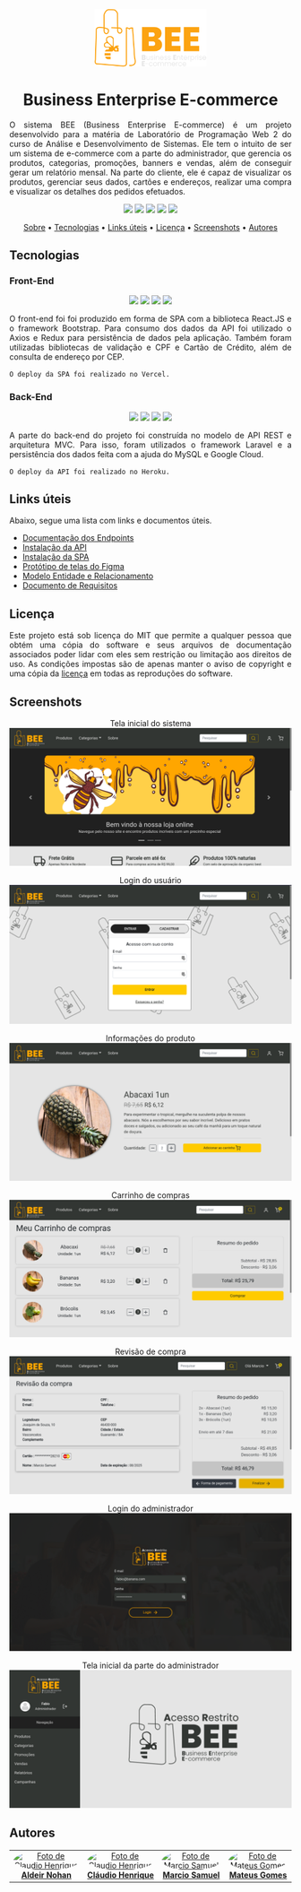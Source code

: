 <p align="center" id="sobre"><img src="./SPA/src/assets/img/bee-logo-color.svg" width="200px"/></p>

<h1 align="center">Business Enterprise E-commerce</h1>

<p align="justify">
    O sistema BEE (Business Enterprise E-commerce) é um projeto
    desenvolvido para a matéria de Laboratório de Programação Web 2 do
    curso de Análise e Desenvolvimento de Sistemas. Ele tem o intuito de
    ser um sistema de e-commerce com a parte do administrador, que
    gerencia os produtos, categorias, promoções, banners e vendas, além de
    conseguir gerar um relatório mensal. Na parte do cliente, ele é capaz
    de visualizar os produtos, gerenciar seus dados, cartões e endereços,
    realizar uma compra e visualizar os detalhes dos pedidos efetuados.
</p>

<p align="center">
  <img src="https://img.shields.io/badge/MIT-FCA311?style=flat-square&label=License&Color=white&labelColor=0D1117" />
  <img src="https://img.shields.io/github/repo-size/WebII-2020-2/BEE?color=FCA311&label=Repo%20Size&style=flat-square&labelColor=0D1117" />
  <img src="https://img.shields.io/github/last-commit/WebII-2020-2/BEE?color=FCA311&label=Last%20Commit&style=flat-square&labelColor=0D1117" />
  <img src="https://img.shields.io/badge/Stable-FCA311?style=flat-square&label=Status&Color=white&labelColor=0D1117" />
<img src="https://img.shields.io/badge/v1.0-FCA311?style=flat-square&label=Version&Color=white&labelColor=0D1117" />
</p>

<p align="center">
  <a href="#sobre">Sobre</a> •
  <a href="#tecnologias">Tecnologias</a> •
  <a href="#links">Links úteis</a> •
  <a href="#licenca">Licença</a> •
  <a href="#screenshots">Screenshots</a> •
  <a href="#autores">Autores</a>
</p>

<h2 id="tecnologias">Tecnologias</h2>

<h3>Front-End</h3>
<p align="center">
  <img src="https://img.shields.io/badge/-React-0D1117?style=for-the-badge&logo=react" />
  <img src="https://img.shields.io/badge/-Redux-0D1117?style=for-the-badge&logo=redux" />
  <img src="https://img.shields.io/badge/-Bootstrap-0D1117?style=for-the-badge&logo=bootstrap" />
    <img src="https://img.shields.io/badge/-Vercel-0D1117?style=for-the-badge&logo=vercel" />

</p>

<p align="justify">
    O front-end foi foi produzido em forma de SPA com a biblioteca
    React.JS e o framework Bootstrap. Para consumo dos dados da API foi
    utilizado o Axios e Redux para persistência de dados pela aplicação.
    Também foram utilizadas bibliotecas de validação e CPF e Cartão de
    Crédito, além de consulta de endereço por CEP.
    
    O deploy da SPA foi realizado no Vercel.
</p>

<h3>Back-End</h3>

<p align="center">
  <img src="https://img.shields.io/badge/-laravel-0D1117?style=for-the-badge&logo=laravel" />
  <img src="https://img.shields.io/badge/-mysql-0D1117?style=for-the-badge&logo=mysql" />
  <img src="https://img.shields.io/badge/-google_cloud-0D1117?style=for-the-badge&logo=googlecloud" />
  <img src="https://img.shields.io/badge/-heroku-0D1117?style=for-the-badge&logo=heroku" />
</p>

<p align="justify">
    A parte do back-end do projeto foi construída no modelo de API REST e
    arquitetura MVC. Para isso, foram utilizados o framework Laravel e a
    persistência dos dados feita com a ajuda do MySQL e Google Cloud.
    
    O deploy da API foi realizado no Heroku.
</p>

<h2 id="links">Links úteis</h2>

Abaixo, segue uma lista com links e documentos úteis.

- <a href="https://github.com/WebII-2020-2/BEE/blob/main/docs/documentacaoEndpoints.md">Documentação dos Endpoints</a>
- <a href="https://github.com/WebII-2020-2/BEE/blob/main/docs/deployAPI.md">Instalação da API</a>
- <a href="https://github.com/WebII-2020-2/BEE/blob/main/docs/deploySPA.md">Instalação da SPA</a>
- <a href="https://www.figma.com/file/9XUhANzTUsepjryBKGDBi0/BEE?node-id=0%3A1">Protótipo de telas do Figma</a>
- <a href="https://github.com/WebII-2020-2/BEE/blob/main/docs/diagramaDeEntidadeRelacionamento.pdf">Modelo Entidade e Relacionamento</a>
- <a href="https://github.com/WebII-2020-2/BEE/blob/main/docs/documentoDeRequisitos.pdf">Documento de Requisitos</a>

<h2 id="licenca">Licença</h2>

<p  align="justify">
Este projeto está sob licença do MIT que permite a qualquer pessoa que obtém uma cópia do software e seus arquivos de documentação associados poder lidar com eles sem restrição ou limitação aos direitos de uso. As condições impostas são de apenas manter o aviso de copyright e uma cópia da <a href="https://github.com/WebII-2020-2/BEE/blob/main/LICENSE">licença</a> em todas as reproduções do software.
</p>

<h2 id="screenshots">Screenshots</h2>

<div align="center">

Tela inicial do sistema
<img src="./screenshots/home-bee.png" alt="Tela inicial do sistema" />

Login do usuário
<img src="./screenshots/login-user.png" alt="Tela de login do usuário" />

Informações do produto
<img src="./screenshots/product-bee.png" alt="Tela dos detalhes do produto" />

Carrinho de compras
<img src="./screenshots/cart-bee.png" alt="Carrinho de compras do sistema" />

Revisão de compra
<img src="./screenshots/shopping-bee.png" alt="Tela de revisão de compra" />

Login do administrador
<img src="./screenshots/login-admin.png" alt="Tela de login do administrador" />

Tela inicial da parte do administrador
<img src="./screenshots/home-admin.png" alt="Tela inicial da parte do administrador" />
</div>

<h2 id="autores">Autores</h2>

<table align="center">
    <tr>
        <td align="center">
            <a href="https://github.com/aldeirnohan">
                <img style="border-radius: 50%;" src="https://avatars.githubusercontent.com/u/47931404?v=4" width="80px;" alt="Foto de Claudio Henrique"/>
                <br/>
                <b>Aldeir Nohan</b>
            </a>
        </td>
        <td align="center">
            <a href="https://github.com/claudiohenriquefds">
                <img style="border-radius: 50%;" src="https://avatars1.githubusercontent.com/u/30199497?v=4" width="80px;" alt="Foto de Claudio Henrique"/>
                <br/>
                <b>Cláudio Henrique</b>
            </a>
        </td>
        <td align="center">
            <a href="https://github.com/marciosamuel">
                <img style="border-radius: 50%;" src="https://avatars1.githubusercontent.com/u/43766556?v=4" width="80px;" alt="Foto de Marcio Samuel"/>
                <br/>
                <b>Marcio Samuel</b>
            </a>
        </td>
        <td align="center">
            <a href="https://github.com/mateusgs29">
                <img style="border-radius: 50%;" src="https://avatars.githubusercontent.com/u/61122185?v=4" width="80px;" alt="Foto de Mateus Gomes"/>
                <br/>
                <b>Mateus Gomes</b>
            </a>
        </td>
    </tr>
</table>
